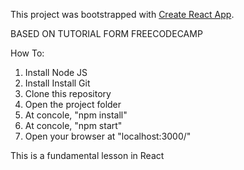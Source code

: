This project was bootstrapped with [Create React App](https://github.com/facebookincubator/create-react-app).

BASED ON TUTORIAL FORM FREECODECAMP

How To:

1. Install Node JS
2. Install Install Git
3. Clone this repository
4. Open the project folder
5. At concole, "npm install"
6. At concole, "npm start"
7. Open your browser at "localhost:3000/"

This is a fundamental lesson in React
